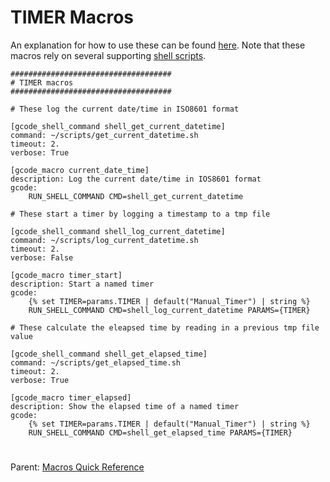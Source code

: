 # TIMER Macros

An explanation for how to use these can be found [here](https://github.com/500Foods/WelcomeToTroodon/blob/main/docs/level_s/time_timer.md). Note that these macros rely on several supporting [shell scripts](https://github.com/500Foods/WelcomeToTroodon#time-and-timer-shell-scripts).

```
####################################
# TIMER macros
####################################

# These log the current date/time in ISO8601 format

[gcode_shell_command shell_get_current_datetime]
command: ~/scripts/get_current_datetime.sh
timeout: 2.
verbose: True

[gcode_macro current_date_time]
description: Log the current date/time in IOS8601 format
gcode:
    RUN_SHELL_COMMAND CMD=shell_get_current_datetime

# These start a timer by logging a timestamp to a tmp file
    
[gcode_shell_command shell_log_current_datetime]
command: ~/scripts/log_current_datetime.sh
timeout: 2.
verbose: False

[gcode_macro timer_start]
description: Start a named timer
gcode:
    {% set TIMER=params.TIMER | default("Manual_Timer") | string %}
    RUN_SHELL_COMMAND CMD=shell_log_current_datetime PARAMS={TIMER}

# These calculate the eleapsed time by reading in a previous tmp file value

[gcode_shell_command shell_get_elapsed_time]
command: ~/scripts/get_elapsed_time.sh
timeout: 2.
verbose: True

[gcode_macro timer_elapsed]
description: Show the elapsed time of a named timer
gcode:
    {% set TIMER=params.TIMER | default("Manual_Timer") | string %}
    RUN_SHELL_COMMAND CMD=shell_get_elapsed_time PARAMS={TIMER}
```

#
Parent: [Macros Quick Reference](https://github.com/500Foods/WelcomeToTroodon#%EF%B8%8F-macros-quick-reference)
